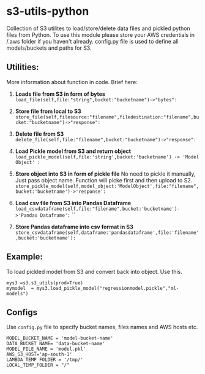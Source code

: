 # s3-utils-python


Collection of S3 utilites to load/store/delete data files and pickled python files from Python. To use this module please store your AWS credentials in /.aws folder if you haven't already. config.py file is used to define all models/buckets and paths for S3.

## Utilities:

More information about function in code. Brief here:

1. **Loads file from S3 in form of bytes**
 ```load_file(self,file:"string",bucket:"bucketname")->"bytes":```


2. **Store file from local to  S3** ```store_file(self,filesource:"filename",filedestination:"filename",bucket:"bucketname")->"response":```

3. **Delete file from S3** 
```delete_file(self,file:"filename",bucket:"bucketname")->"response":```

4. **Load Pickle model from S3 and return object** ```load_pickle_model(self,file:'string',bucket:'bucketname') -> 'Model Object' :```

5. **Store object into S3 in form of pickle file** 
No need to pickle it manually, Just pass object name. Function will picke first and then upload to S2.
```store_pickle_model(self,model_object:'ModelObject',file:"filename",bucket:'bucketname')->'response':```

7. **Load csv file from S3 into Pandas Dataframe** ```load_csvdataframe(self,file:"filename",bucket:'bucketname')->'Pandas Dataframe':```
``
8. **Store Pandas dataframe into csv format in S3** ```store_csvdataframe(self,dataframe:'pandasdataframe',file:'filename',bucket:'bucketname'):```


## Example:
To load pickled model from S3 and convert back into object. Use this.
```
mys3 =s3.s3_utils(prod=True)
mymodel  = mys3.load_pickle_model("regressionmodel.pickle","ml-models")
```
## Configs

Use `config.py` file to specify bucket names, files names and AWS hosts etc.

    MODEL_BUCKET_NAME = 'model-bucket-name'
    DATA_BUCKET_NAME= 'data-bucket-name'
    MODEL_FILE_NAME = 'model.pkl'
    AWS_S3_HOST='ap-south-1'
    LAMBDA_TEMP_FOLDER = '/tmp/'
    LOCAL_TEMP_FOLDER = "/"


